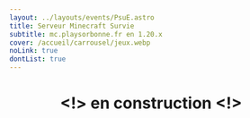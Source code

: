 ```yaml
---
layout: ../layouts/events/PsuE.astro
title: Serveur Minecraft Survie
subtitle: mc.playsorbonne.fr en 1.20.x
cover: /accueil/carrousel/jeux.webp
noLink: true
dontList: true
---
```

<center>

# <!> en construction <!>

</center>
